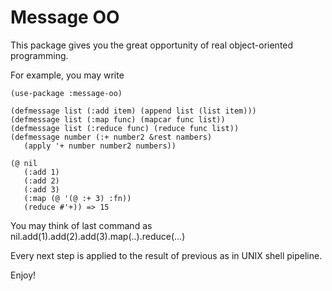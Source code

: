 Message OO
==========

This package gives you the great opportunity of real object-oriented
programming.

For example, you may write

    (use-package :message-oo)
    
    (defmessage list (:add item) (append list (list item)))
    (defmessage list (:map func) (mapcar func list))
    (defmessage list (:reduce func) (reduce func list))
    (defmessage number (:+ number2 &rest nambers) 
       (apply '+ number number2 numbers))

    (@ nil
       (:add 1)
       (:add 2)
       (:add 3)
       (:map (@ '(@ :+ 3) :fn))
       (reduce #'+)) => 15

You may think of last command as nil.add(1).add(2).add(3).map(..).reduce(...)

Every next step is applied to the result of previous as in UNIX shell pipeline.

Enjoy!